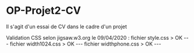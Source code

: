 # OP-Projet2-CV
Il s'agit d'un essai de CV dans le cadre d'un projet

Validation CSS selon jigsaw.w3.org le 09/04/2020 :
fichier style.css > OK ---
fichier width1024.css > OK ---
fichier widthphone.css > OK ---
